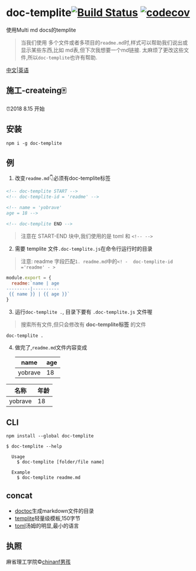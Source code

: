 
# doc-templite[![Build Status](https://travis-ci.org/chinanf-boy/doc-templite.svg?branch=master)](https://travis-ci.org/chinanf-boy/doc-templite) [![codecov](https://codecov.io/gh/chinanf-boy/doc-templite/badge.svg?branch=master)](https://codecov.io/gh/chinanf-boy/doc-templite?branch=master)

<!-- [![explain](http://llever.com/explain.svg)](https://github.com/chinanf-boy/doc-templite-explain) -->

使用Multi md docs的templite

> 当我们使用 多个文件或者多项目的`readme.md`时,样式可以帮助我们说出或显示某些东西,比如 md表,但下次我想要一个md链接. 太麻烦了更改这些文件,所以`doc-templite`也许有帮助.

[中文](./readme.zh.md)\|[英语](./readme.md)

## 施工-createing🀄️

⏰2018 8.15 开始

## 安装

    npm i -g doc-templite

## 例

1.  改变`readme.md`👇必须有doc-templite标签

```html
<!-- doc-templite START -->
<!-- doc-templite-id = 'readme' -->

<!-- name = 'yobrave'
age = 18 -->

<!-- doc-templite END -->
```

> 注意在 START-END 块中,我们使用的是 toml 和 `<!-- -->`

2.  需要 templite 文件`.doc-templite.js`在命令行运行时的目录

> 注意: readme 字段匹配`1. readme.md`中的`<! -  doc-templite-id ='readme' - >`

```js
module.export = {
  readme:`name | age
---------|----------
 {{ name }} | {{ age }}`
}
```

3.  运行`doc-templite .`, 目录下要有 `.doc-templite.js` 文件喔

> 搜索所有文件,但只会修改有 **doc-templite标签** 的文件

    doc-templite .

4.  做完了,`readme.md`文件内容变成


    <!-- doc-templite START -->
    <!-- doc-templite-id = 'readme' -->

    <!-- name = 'yobrave'
    age = 18 -->

    name | age
    ---------|----------
    yobrave | 18

    <!-- doc-templite END -->

| 名称      | 年龄  |
| ------- | --- |
| yobrave | 18  |

## CLI

    npm install --global doc-templite

    $ doc-templite --help

      Usage
        $ doc-templite [folder/file name]

      Example
        $ doc-templite readme.md

<!-- ## API

### docTemplite(input, [options])

#### input

name: | input
---------|----------
Type: | `string`
Desc: | Lorem ipsum.

#### options

##### foo

 name: | foo
---------|----------
Type: | `boolean`
Default: | `false`
Desc: | Lorem ipsum. -->

## concat

-   [doctoc](https://github.com/thlorenz/doctoc)生成markdown文件的目录
-   [templite](https://github.com/lukeed/templite)轻量级模板,150字节
-   [toml](https://github.com/toml-lang/toml)汤姆的明显,最小的语言

## 执照

麻省理工学院©[chinanf男孩](http://llever.com)
